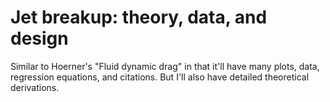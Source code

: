 # Jet breakup: theory, data, and design

Similar to Hoerner's "Fluid dynamic drag" in that it'll have many plots, data, regression equations, and citations. But I'll also have detailed theoretical derivations.

